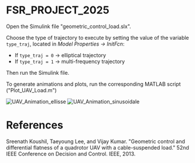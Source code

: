 # FSR_PROJECT_2025

Open the Simulink file "geometric\_control\_load.slx".

Choose the type of trajectory to execute by setting the value of the variable `type_traj`, located in *Model Properties -> InitFcn*:

* If `type_traj = 0` → elliptical trajectory
* If `type_traj = 1` → multi-frequency trajectory

Then run the Simulink file.

To generate animations and plots, run the corresponding MATLAB script ("Plot\_UAV\_Load.m")

![UAV_Animation_ellisse](https://github.com/user-attachments/assets/4926da5e-c207-4848-b986-a48b683372c0)
![UAV_Animation_sinusoidale](https://github.com/user-attachments/assets/06df622a-097d-45a0-827a-e41fcd454ecb)

# References
Sreenath Koushil, Taeyoung Lee, and Vijay Kumar. "Geometric control and differential flatness of a quadrotor UAV with a cable-suspended load." 52nd IEEE Conference on Decision and Control. IEEE, 2013.
